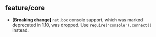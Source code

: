 ## feature/core

* **[Breaking change]** `net.box` console support, which was marked deprecated
  in 1.10, was dropped. Use `require('console').connect()` instead.
